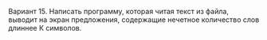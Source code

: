 Вариант 15.
Написать программу, которая читая текст из файла, выводит на экран предложения, содержащие нечетное количество слов длиннее К символов. 
